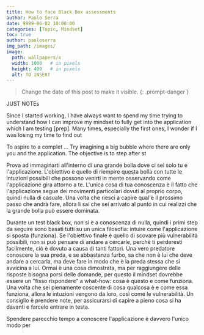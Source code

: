 ```yaml
---
title: How to face Black Box assessments
author: Paolo Serra
date: 9999-06-02 10:00:00
categories: [Topic, Mindset]
toc: true
author: paoloserra
img_path: /images/
image:
  path: wallpapers/x
  width: 1000   # in pixels
  height: 400   # in pixels
  alt: TO INSERT
---
```


> Change the date of this post to make it visible.
{: .prompt-danger }

 JUST NOTEs

Since I started working, I have always want to spend my time trying to understand how I can improve my mindset to fully get into the application which I am testing [prep]. Many times, especially the first ones, I wonder if I was losing my time to find out 

To aspire to a complet ... Try imagining a big bubble where there are only you and the application. The objective is to step after st

Prova ad immaginarti all'interno di una grande bolla dove ci sei solo tu e l'applicazione. L'obiettivo è quello di riempire questa bolla con tutte le intuzioni possibili che possono venirti in mente osservando come l'applicazione gira attorno a te. L'unica cosa di tua conoscenza è il fatto che l'applicazione segue dei movimenti particolari dovuti al proprio corpo, quindi nulla di casuale. Una volta che riesci a capire qual'è il prossimo passo che andrà fare, allora li sai che sei arrivato al punto in cui realizzi che la grande bolla può essere dominata. 

Durante un test black box, non si è a conoscenza di nulla, quindi i primi step da seguire sono basati tutti su un unica filosofia: intuire come l'applicazione si sposta (funziona). Se l'obiettivo finale è quello di scovare più vulnerabilità possibili, non si può pensare di andare a cercarle, perchè ti perderesti facilmente, ciò è dovuto a causa di tanti fattori. Una vero predatore conoscere la sua preda, e se abbastanza furbo, sa che non è lui che deve andare a cercarla, ma deve fare in modo che è la preda stessa che si avvicina a lui.  Ormai è una cosa dimostrata, ma per raggiungere delle risposte bisogna porsi delle domande, per questo il mindset dovrebbe essere un "fisso rispondere" a what-how: cosa è questo e come funziona. Una volta che sei pienamente coscente di cosa qualcosa è e come essa funziona, allora le intuzioni vengono da loro, così come le vulnerabilità. Un consiglio è prendere note, per assicurarsi di capire a pieno cosa si ha davanti e farcelo entrare in testa. 

Spendere parecchio tempo a conoscere l'applicazione è davvero l'unico modo per 